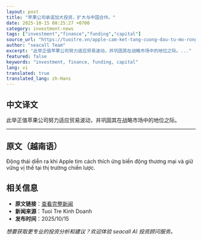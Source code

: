 ```yaml
---
layout: post
title: "苹果公司承诺加大投资，扩大与中国合作。"
date: 2025-10-15 08:25:27 +0700
category: investment-news
tags: ["investment","finance","funding","capital"]
source_url: "https://tuoitre.vn/apple-cam-ket-tang-cuong-dau-tu-mo-rong-hop-tac-voi-trung-quoc-2025101513480283.htm"
author: "seacall Team"
excerpt: "此举正值苹果公司努力适应贸易波动，并巩固其在战略市场中的地位之际。..."
featured: false
keywords: "investment, finance, funding, capital"
lang: vi
translated: true
translated_lang: zh-Hans
---
```


## 中文译文

此举正值苹果公司努力适应贸易波动，并巩固其在战略市场中的地位之际。

---

## 原文（越南语）

Động thái diễn ra khi Apple tìm cách thích ứng biến động thương mại và giữ vững vị thế tại thị trường chiến lược.

## 相关信息

- **原文链接**：[查看完整新闻](https://tuoitre.vn/apple-cam-ket-tang-cuong-dau-tu-mo-rong-hop-tac-voi-trung-quoc-2025101513480283.htm)
- **新闻来源**：Tuoi Tre Kinh Doanh
- **发布时间**：2025/10/15

*想要获取更专业的投资分析和建议？欢迎体验 seacall AI 投资顾问服务。*